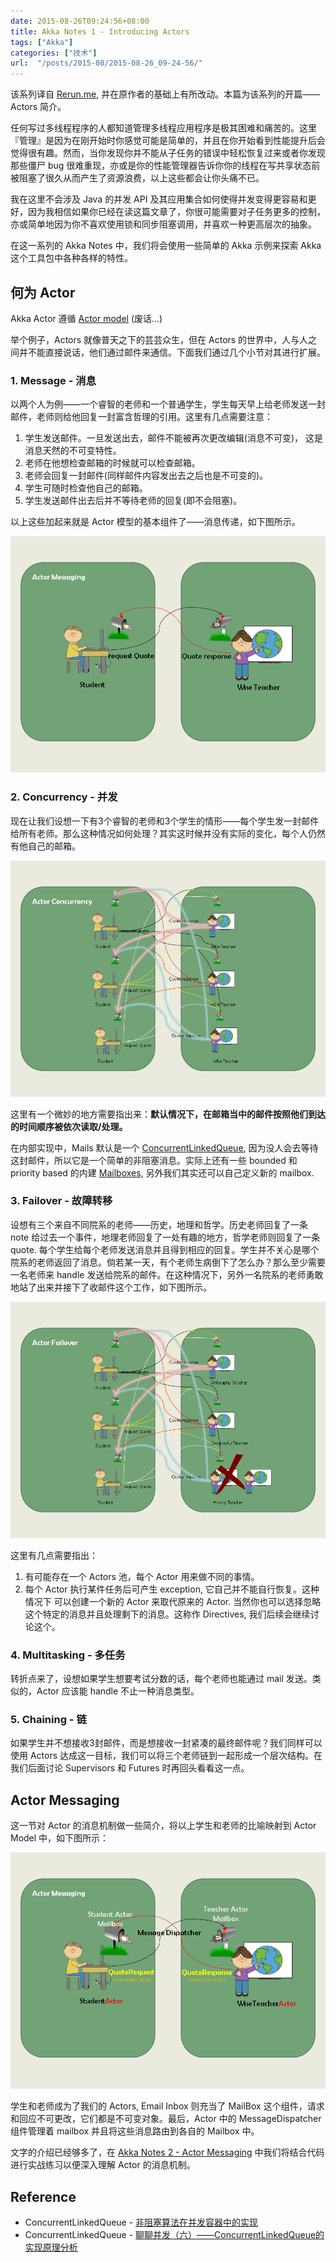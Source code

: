 ```yaml
---
date: 2015-08-26T09:24:56+08:00
title: Akka Notes 1 - Introducing Actors
tags: ["Akka"]
categories: ["技术"]
url:  "/posts/2015-08/2015-08-26_09-24-56/"
---
```


该系列译自 [Rerun.me](http://rerun.me/), 并在原作者的基础上有所改动。本篇为该系列的开篇—— Actors 简介。

任何写过多线程程序的人都知道管理多线程应用程序是极其困难和痛苦的。这里『管理』是因为在刚开始时你感觉可能是简单的，并且在你开始看到性能提升后会觉得很有趣。然而，当你发现你并不能从子任务的错误中轻松恢复过来或者你发现那些僵尸 bug 很难重现，亦或是你的性能管理器告诉你你的线程在写共享状态前被阻塞了很久从而产生了资源浪费，以上这些都会让你头痛不已。

我在这里不会涉及 Java 的并发 API 及其应用集合如何使得并发变得更容易和更好，因为我相信如果你已经在读这篇文章了，你很可能需要对子任务更多的控制，亦或简单地因为你不喜欢使用锁和同步阻塞调用，并喜欢一种更高层次的抽象。

在这一系列的 Akka Notes 中，我们将会使用一些简单的 Akka 示例来探索 Akka 这个工具包中各种各样的特性。

## 何为 Actor

Akka Actor 遵循 [Actor model](https://en.wikipedia.org/wiki/Actor_model) (废话...)

举个例子，Actors 就像普天之下的芸芸众生，但在 Actors 的世界中，人与人之间并不能直接说话，他们通过邮件来通信。下面我们通过几个小节对其进行扩展。

### 1. Message - 消息

以两个人为例——一个睿智的老师和一个普通学生，学生每天早上给老师发送一封邮件，老师则给他回复一封富含哲理的引用。这里有几点需要注意：

1. 学生发送邮件。一旦发送出去，邮件不能被再次更改编辑(消息不可变)， 这是消息天然的不可变特性。
2. 老师在他想检查邮箱的时候就可以检查邮箱。
3. 老师会回复一封邮件(同样邮件内容发出去之后也是不可变的)。
4. 学生可随时检查他自己的邮箱。
5. 学生发送邮件出去后并不等待老师的回复(即不会阻塞)。

以上这些加起来就是 Actor 模型的基本组件了——消息传递，如下图所示。

![AkkaMessaging](/pictures/misc/AkkaMessaging.png)

### 2. Concurrency - 并发

现在让我们设想一下有3个睿智的老师和3个学生的情形——每个学生发一封邮件给所有老师。那么这种情况如何处理？其实这时候并没有实际的变化，每个人仍然有他自己的邮箱。

![AkkaConcurrency](/pictures/misc/AkkaConcurrency.png)

这里有一个微妙的地方需要指出来：**默认情况下，在邮箱当中的邮件按照他们到达的时间顺序被依次读取/处理。**

在内部实现中，Mails 默认是一个 [ConcurrentLinkedQueue](http://docs.oracle.com/javase/8/docs/api/java/util/concurrent/ConcurrentLinkedQueue.html), 因为没人会去等待这封邮件，所以它是一个简单的非阻塞消息。实际上还有一些 bounded 和 priority based 的内建 [Mailboxes](http://doc.akka.io/docs/akka/snapshot/scala/mailboxes.html), 另外我们其实还可以自己定义新的 mailbox.

### 3. Failover - 故障转移

设想有三个来自不同院系的老师——历史，地理和哲学。历史老师回复了一条 note 给过去一个事件，地理老师回复了一处有趣的地方，哲学老师则回复了一条 quote. 每个学生给每个老师发送消息并且得到相应的回复。学生并不关心是哪个院系的老师返回了消息。倘若某一天，有个老师生病倒下了怎么办？那么至少需要一名老师来 handle 发送给院系的邮件。在这种情况下，另外一名院系的老师勇敢地站了出来并接下了收邮件这个工作，如下图所示。

![AkkaFailover](/pictures/misc/AkkaFailover.png)

这里有几点需要指出：

1. 有可能存在一个 Actors 池，每个 Actor 用来做不同的事情。
2. 每个 Actor 执行某件任务后可产生 exception, 它自己并不能自行恢复。这种情况下 可以创建一个新的 Actor 来取代原来的 Actor. 当然你也可以选择忽略这个特定的消息并且处理剩下的消息。这称作 Directives, 我们后续会继续讨论这个。

### 4. Multitasking - 多任务

转折点来了，设想如果学生想要考试分数的话，每个老师也能通过 mail 发送。类似的，Actor 应该能 handle 不止一种消息类型。

### 5. Chaining - 链

如果学生并不想接收3封邮件，而是想接收一封紧凑的最终邮件呢？我们同样可以使用 Actors 达成这一目标，我们可以将三个老师链到一起形成一个层次结构。在我们后面讨论 Supervisors 和 Futures 时再回头看看这一点。

## Actor Messaging

这一节对 Actor 的消息机制做一些简介，将以上学生和老师的比喻映射到 Actor Model 中，如下图所示：

![AkkaComponentMatching](/pictures/misc/AkkaComponentMatching.png)

学生和老师成为了我们的 Actors, Email Inbox 则充当了 MailBox 这个组件，请求和回应不可更改，它们都是不可变对象。最后，Actor 中的 MessageDispatcher 组件管理着 mailbox 并且将这些消息路由到各自的 Mailbox 中。

文字的介绍已经够多了，在 [Akka Notes 2 - Actor Messaging](/posts/2015-08/2015-08-25_13-55-02/) 中我们将结合代码进行实战练习以便深入理解 Actor 的消息机制。

## Reference

- ConcurrentLinkedQueue - [非阻塞算法在并发容器中的实现](http://www.ibm.com/developerworks/cn/java/j-lo-concurrent/)
- ConcurrentLinkedQueue - [聊聊并发（六）——ConcurrentLinkedQueue的实现原理分析](http://www.infoq.com/cn/articles/ConcurrentLinkedQueue)